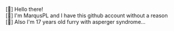 [👋] Hello there! </br>
[🐾] I'm MarqusPL and I have this github account without a reason </br>
[🧩] Also I'm 17 years old furry with asperger syndrome... </br>

